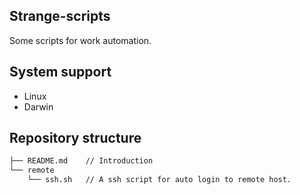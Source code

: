 ## Strange-scripts

Some scripts for work automation.

## System support

- Linux
- Darwin

## Repository structure

```bash
├── README.md    // Introduction 
└── remote
    └── ssh.sh   // A ssh script for auto login to remote host.
